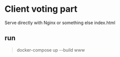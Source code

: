 # Client voting part

Serve directly with Nginx or something else index.html

## run
> docker-compose up --build www
